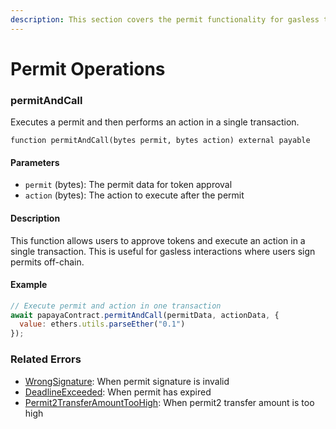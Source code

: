 ```yaml
---
description: This section covers the permit functionality for gasless token approvals.
---
```


# Permit Operations

### permitAndCall

Executes a permit and then performs an action in a single transaction.

```solidity
function permitAndCall(bytes permit, bytes action) external payable
```

#### Parameters

* `permit` (bytes): The permit data for token approval
* `action` (bytes): The action to execute after the permit

#### Description

This function allows users to approve tokens and execute an action in a single transaction. This is useful for gasless interactions where users sign permits off-chain.

#### Example

```javascript
// Execute permit and action in one transaction
await papayaContract.permitAndCall(permitData, actionData, {
  value: ethers.utils.parseEther("0.1")
});
```

### Related Errors

* [WrongSignature](broken-reference): When permit signature is invalid
* [DeadlineExceeded](broken-reference): When permit has expired
* [Permit2TransferAmountTooHigh](broken-reference): When permit2 transfer amount is too high
